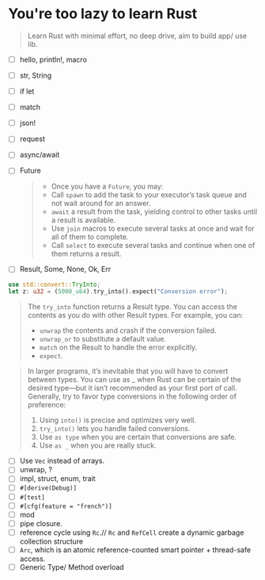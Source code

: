 # You're too lazy to learn Rust

> Learn Rust with minimal effort, no deep drive, aim to build app/ use lib.

- [ ] hello, println!, macro
- [ ] str, String
- [ ] if let
- [ ] match
- [ ] json!
- [ ] request
- [ ] async/await
- [ ] Future

  > - Once you have a `Future`, you may:
  > - Call `spawn` to add the task to your executor’s task queue and not wait around for an answer.
  > - `await` a result from the task, yielding control to other tasks until a result is available.
  > - Use `join` macros to execute several tasks at once and wait for all of them to complete.
  > - Call `select` to execute several tasks and continue when one of them returns a result.

- [ ] Result, Some, None, Ok, Err

```rust
use std::convert::TryInto;
let z: u32 = (5000_u64).try_into().expect("Conversion error");
```

> The `try_into` function returns a Result type. You can access the contents as you do with other Result types. For example, you can:
>
> - `unwrap` the contents and crash if the conversion failed.
> - `unwrap_or` to substitute a default value.
> - `match` on the Result to handle the error explicitly.
> - `expect`.

> In larger programs, it’s inevitable that you will have to convert between types. You can use as \_ when Rust can be certain of the desired type—but it isn’t recommended as your first port of call. Generally, try to favor type conversions in the following order of preference:
>
> 1. Using `into()` is precise and optimizes very well.
> 2. `try_into()` lets you handle failed conversions.
> 3. Use `as type` when you are certain that conversions are safe.
> 4. Use `as _` when you are really stuck.

- [ ] Use `Vec` instead of arrays.
- [ ] unwrap, ?
- [ ] impl, struct, enum, trait
- [ ] `#[derive(Debug)]`
- [ ] `#[test]`
- [ ] `#[cfg(feature = "french")]`
- [ ] mod
- [ ] pipe closure.
- [ ] reference cycle using `Rc`.// `Rc` and `RefCell` create a dynamic garbage collection structure
- [ ] `Arc`, which is an atomic reference-counted smart pointer + thread-safe access.
- [ ] Generic Type/ Method overload
